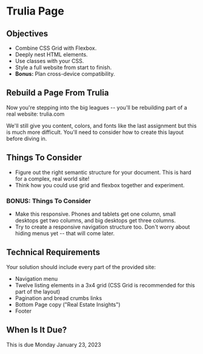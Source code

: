 # Trulia Page

## Objectives
- Combine CSS Grid with Flexbox.
- Deeply nest HTML elements.
- Use classes with your CSS.
- Style a full website from start to finish.
- **Bonus:** Plan cross-device compatibility.

## Rebuild a Page From Trulia
Now you're stepping into the big leagues -- you'll be rebuilding part of a real website: trulia.com

We'll still give you content, colors, and fonts like the last assignment but this is much more difficult.  You'll need to consider how to create this layout before diving in.

## Things To Consider
- Figure out the right semantic structure for your document.  This is hard for a complex, real world site!
- Think how you could use grid and flexbox together and experiment.

### BONUS:  Things To Consider
- Make this responsive.  Phones and tablets get one column, small desktops get two columns, and big desktops get three columns.
- Try to create a responsive navigation structure too. Don't worry about hiding menus yet -- that will come later.

## Technical Requirements
Your solution should include every part of the provided site:
- Navigation menu
- Twelve listing elements in a 3x4 grid (CSS Grid is recommended for this part of the layout)
- Pagination and bread crumbs links
- Bottom Page copy ("Real Estate Insights")
- Footer

## When Is It Due?
This is due Monday January 23, 2023
